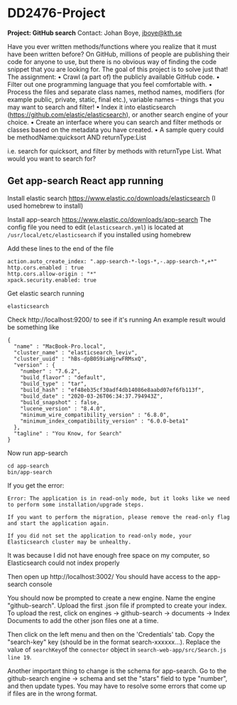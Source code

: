 # DD2476-Project
**Project: GitHub search**
Contact: Johan Boye, jboye@kth.se

Have you ever written methods/functions where you realize that it must have been written
before? On GitHub, millions of people are publishing their code for anyone to use, but there
is no obvious way of finding the code snippet that you are looking for. The goal of this
project is to solve just that!
The assignment:
  • Crawl (a part of) the publicly available GitHub code.
  • Filter out one programming language that you feel comfortable with.
  • Process the files and separate class names, method names, modifiers (for example
  public, private, static, final etc.), variable names – things that you may want to search
  and filter!
  • Index it into elasticsearch (https://github.com/elastic/elasticsearch), or another
  search engine of your choice.
  • Create an interface where you can search and filter methods or classes based on the
  metadata you have created.
  • A sample query could be methodName:quicksort AND returnType:List

i.e. search for quicksort, and filter by methods with returnType List. What would you
want to search for?


## Get app-search React app running

Install elastic search https://www.elastic.co/downloads/elasticsearch (I used homebrew to install)

Install app-search https://www.elastic.co/downloads/app-search
The config file you need to edit (`elasticsearch.yml`) is located at `/usr/local/etc/elasticsearch` if you installed using homebrew

Add these lines to the end of the file
```
action.auto_create_index: ".app-search-*-logs-*,-.app-search-*,+*"
http.cors.enabled : true
http.cors.allow-origin : "*"
xpack.security.enabled: true
```

Get elastic search running
```
elasticsearch
```

Check http://localhost:9200/ to see if it's running
An example result would be something like
```
{
  "name" : "MacBook-Pro.local",
  "cluster_name" : "elasticsearch_leviv",
  "cluster_uuid" : "hBs-dpB0S9iaHgrwFRMsxQ",
  "version" : {
    "number" : "7.6.2",
    "build_flavor" : "default",
    "build_type" : "tar",
    "build_hash" : "ef48eb35cf30adf4db14086e8aabd07ef6fb113f",
    "build_date" : "2020-03-26T06:34:37.794943Z",
    "build_snapshot" : false,
    "lucene_version" : "8.4.0",
    "minimum_wire_compatibility_version" : "6.8.0",
    "minimum_index_compatibility_version" : "6.0.0-beta1"
  },
  "tagline" : "You Know, for Search"
}
```

Now run app-search
```
cd app-search
bin/app-search
```

If you get the error:
```
Error: The application is in read-only mode, but it looks like we need to perform some installation/upgrade steps.

If you want to perform the migration, please remove the read-only flag and start the application again.

If you did not set the application to read-only mode, your Elasticsearch cluster may be unhealthy.
```

It was because I did not have enough free space on my computer, so Elasticsearch could not index properly

Then open up http://localhost:3002/
You should have access to the app-search console

You should now be prompted to create a new engine. Name the engine "github-search". Upload the first .json file if prompted to create your index. To upload the rest, click on engines -> github-search -> documents -> Index Documents to add the other json files one at a time.

Then click on the left menu and then on the 'Credentials' tab. Copy the "search-key" key (should be in the format search-xxxxxx...). Replace the value of `searchKey`of the `connector` object in `search-web-app/src/Search.js line 19`.

Another important thing to change is the schema for app-search. Go to the github-search engine -> schema and set the "stars" field to type "number", and then update types. You may have to resolve some errors that come up if files are in the wrong format.
